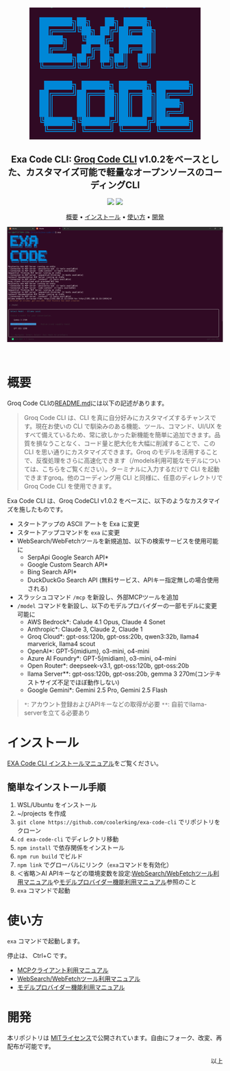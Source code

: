 <h2 align="center">
 <br>
 <img src="docs/exa_code_thumbnail.png" alt="Exa Code CLI" width="400">
 <br>
 <br>
Exa Code CLI: <a href="https://github.com/build-with-groq/groq-code-cli">Groq Code CLI</a> v1.0.2をベースとした、カスタマイズ可能で軽量なオープンソースのコーディングCLI
 <br>
</h2>

<p align="center">
 <a href="https://github.com/coolerking/exa-code-cli/stargazers"><img src="https://img.shields.io/github/stars/coolerking/exa-code-cli"></a>
 <a href="https://github.com/coolerking/exa-code-cli/blob/main/LICENSE">
 <img src="https://img.shields.io/badge/License-MIT-green.svg">
 </a>
</p>

<p align="center">
 <a href="#概要">概要</a> •
 <a href="#インストール">インストール</a> •
 <a href="#使い方">使い方</a> •
 <a href="#開発">開発</a>
</p>

<p align="center"><img src="./docs/exa_code_running.png" alt="Exa Code CLI Running" width="600"></p>

<br>

# 概要

Groq Code CLIの[README.md](https://github.com/build-with-groq/groq-code-cli/blob/main/README.md)には以下の記述があります。

> Groq Code CLI は、CLI を真に自分好みにカスタマイズするチャンスです。現在お使いの CLI で馴染みのある機能、ツール、コマンド、UI/UX をすべて備えているため、常に欲しかった新機能を簡単に追加できます。品質を損なうことなく、コード量と肥大化を大幅に削減することで、この CLI を思い通りにカスタマイズできます。Groq のモデルを活用することで、反復処理をさらに高速化できます（/models利用可能なモデルについては、こちらをご覧ください）。ターミナルに入力するだけで CLI を起動できますgroq。他のコーディング用 CLI と同様に、任意のディレクトリで Groq Code CLI を使用できます。

Exa Code CLI は、Groq CodeCLI v1.0.2 をベースに、以下のようなカスタマイズを施したものです。
- スタートアップの ASCII アートを Exa に変更
- スタートアップコマンドを `exa` に変更
- WebSearch/WebFetchツールを新規追加、以下の検索サービスを使用可能に
    - SerpApi Google Search API*
    - Google Custom Search API*
    - Bing Search API*
    - DuckDuckGo Search API (無料サービス、APIキー指定無しの場合使用される)
- スラッシュコマンド `/mcp` を新設し、外部MCPツールを追加
- `/model` コマンドを新設し、以下のモデルプロバイダーの一部モデルに変更可能に
    - AWS Bedrock*: Calude 4.1 Opus, Claude 4 Sonet
    - Anthropic*: Claude 3, Claude 2, Claude 1
    - Groq Cloud*: gpt-oss:120b, gpt-oss:20b, qwen3:32b, llama4 marverick, llama4 scout
    - OpenAI*: GPT-5(midium), o3-mini, o4-mini
    - Azure AI Foundry*: GPT-5(midiam), o3-mini, o4-mini
    - Open Router*: deepseek-v3.1, gpt-oss:120b, gpt-oss:20b
    - llama Server**: gpt-oss:120b, gpt-oss:20b, gemma 3 270m(コンテキストサイズ不足でほぼ動作しない)
    - Google Gemini*: Gemini 2.5 Pro, Gemini 2.5 Flash

> `*`: アカウント登録およびAPIキーなどの取得が必要
> `**`: 自前でllama-serverを立てる必要あり

# インストール

[EXA Code CLI インストールマニュアル](./docs/install.md)をご覧ください。

## 簡単なインストール手順

1. WSL/Ubuntu をインストール
2. ~/projects を作成
3. `git clone https://github.com/coolerking/exa-code-cli` でリポジトリをクローン
4. `cd exa-code-cli` でディレクトリ移動
5. `npm install` で依存関係をインストール
6. `npm run build` でビルド
7. `npm link` でグローバルにリンク（`exa`コマンドを有効化）
8. ＜省略＞AI APIキーなどの環境変数を設定:[WebSearch/WebFetchツール利用マニュアル](./docs/web_tools.md)や[モデルプロバイダー機能利用マニュアル](./docs/model_provider.md)参照のこと
9. `exa` コマンドで起動


# 使い方

`exa` コマンドで起動します。

停止は、 Ctrl+C です。

- [MCPクライアント利用マニュアル](./docs/mcp_client.md)
- [WebSearch/WebFetchツール利用マニュアル](./docs/web_tools.md)
- [モデルプロバイダー機能利用マニュアル](./docs/model_provider.md)

# 開発

本リポジトリは [MITライセンス](./LICENSE)で公開されています。自由にフォーク、改変、再配布が可能です。

<p align="right">以上</p>
